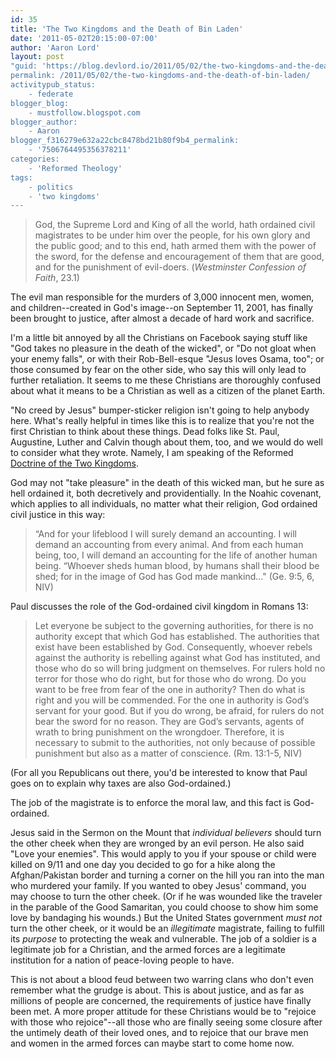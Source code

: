 ```yaml
---
id: 35
title: 'The Two Kingdoms and the Death of Bin Laden'
date: '2011-05-02T20:15:00-07:00'
author: 'Aaron Lord'
layout: post
"guid: 'https://blog.devlord.io/2011/05/02/the-two-kingdoms-and-the-death-of-bin-laden/'
permalink: /2011/05/02/the-two-kingdoms-and-the-death-of-bin-laden/
activitypub_status:
    - federate
blogger_blog:
    - mustfollow.blogspot.com
blogger_author:
    - Aaron
blogger_f316279e632a22cbc8478bd21b80f9b4_permalink:
    - '7506764495356378211'
categories:
    - 'Reformed Theology'
tags:
    - politics
    - 'two kingdoms'
---
```


<blockquote>God, the Supreme Lord and King of all the world, hath ordained civil magistrates to be under him over the people, for his own glory and the public good; and to this end, hath armed them with the power of the sword, for the defense and encouragement of them that are good, and for the punishment of evil-doers. (<em>Westminster Confession of Faith</em>, 23.1)</blockquote>
The evil man responsible for the murders of 3,000 innocent men, women, and children--created in God's image--on September 11, 2001, has finally been brought to justice, after almost a decade of hard work and sacrifice.

I'm a little bit annoyed by all the Christians on Facebook saying stuff like "God takes no pleasure in the death of the wicked", or "Do not gloat when your enemy falls", or with their Rob-Bell-esque "Jesus loves Osama, too"; or those consumed by fear on the other side, who say this will only lead to further retaliation. It seems to me these Christians are thoroughly confused about what it means to be a Christian as well as a citizen of the planet Earth.

"No creed by Jesus" bumper-sticker religion isn't going to help anybody here. What's really helpful in times like this is to realize that you're not the first Christian to think about these things. Dead folks like St. Paul, Augustine, Luther and Calvin though about them, too, and we would do well to consider what they wrote. Namely, I am speaking of the Reformed <a href="http://en.wikipedia.org/wiki/Doctrine_of_the_two_kingdoms">Doctrine of the Two Kingdoms</a>.

God may not "take pleasure" in the death of this wicked man, but he sure as hell ordained it, both decretively and providentially. In the Noahic covenant, which applies to all individuals, no matter what their religion, God ordained civil justice in this way:
<blockquote>“And for your lifeblood I will surely demand an accounting. I will demand an accounting from every animal. And from each human being, too, I will demand an accounting for the life of another human being.
“Whoever sheds human blood,
by humans shall their blood be shed;
for in the image of God
has God made mankind..." (Ge. 9:5, 6, NIV)</blockquote>
Paul discusses the role of the God-ordained civil kingdom in Romans 13:
<blockquote>Let everyone be subject to the governing authorities, for there is no authority except that which God has established. The authorities that exist have been established by God. Consequently, whoever rebels against the authority is rebelling against what God has instituted, and those who do so will bring judgment on themselves. For rulers hold no terror for those who do right, but for those who do wrong. Do you want to be free from fear of the one in authority? Then do what is right and you will be commended. For the one in authority is God’s servant for your good. But if you do wrong, be afraid, for rulers do not bear the sword for no reason. They are God’s servants, agents of wrath to bring punishment on the wrongdoer. Therefore, it is necessary to submit to the authorities, not only because of possible punishment but also as a matter of conscience. (Rm. 13:1-5, NIV)</blockquote>
(For all you Republicans out there, you'd be interested to know that Paul goes on to explain why taxes are also God-ordained.)

The job of the magistrate is to enforce the moral law, and this fact is God-ordained.

Jesus said in the Sermon on the Mount that <em>individual believers</em> should turn the other cheek when they are wronged by an evil person. He also said "Love your enemies". This would apply to you if your spouse or child were killed on 9/11 and one day you decided to go for a hike along the Afghan/Pakistan border and turning a corner on the hill you ran into the man who murdered your family. If you wanted to obey Jesus' command, you may choose to turn the other cheek. (Or if he was wounded like the traveler in the parable of the Good Samaritan, you could choose to show him some love by bandaging his wounds.) But the United States government <em>must not</em> turn the other cheek, or it would be an <em>illegitimate</em> magistrate, failing to fulfill its <em>purpose</em> to protecting the weak and vulnerable. The job of a soldier is a legitimate job for a Christian, and the armed forces are a legitimate institution for a nation of peace-loving people to have.

This is not about a blood feud between two warring clans who don't even remember what the grudge is about. This is about justice, and as far as millions of people are concerned, the requirements of justice have finally been met. A more proper attitude for these Christians would be to "rejoice with those who rejoice"--all those who are finally seeing some closure after the untimely death of their loved ones, and to rejoice that our brave men and women in the armed forces can maybe start to come home now.
<div class="blogger-post-footer"></div>